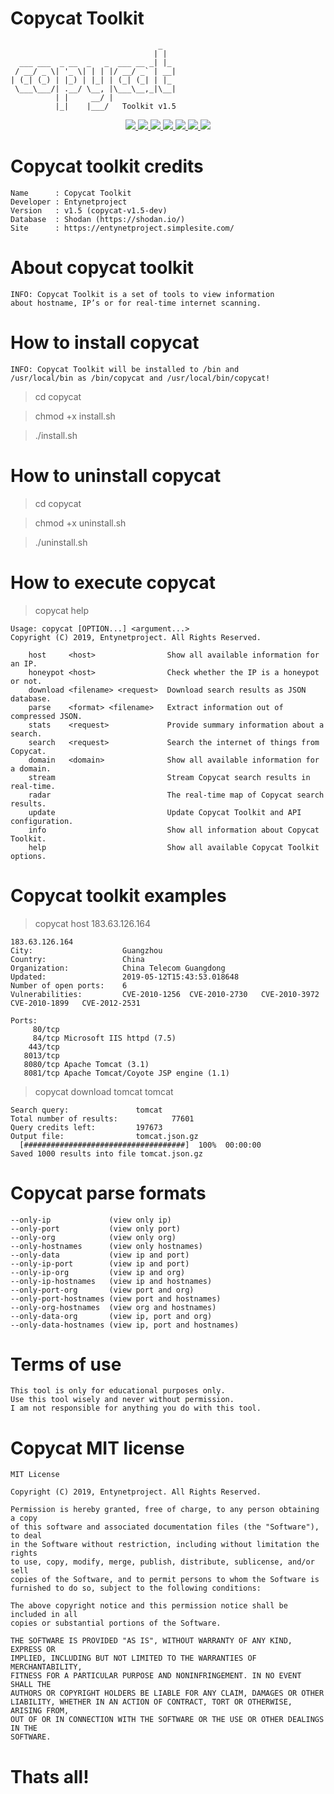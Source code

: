 # Copycat Toolkit
                                     _   
                                    | |  
      ___ ___  _ __  _   _  ___ __ _| |_ 
     / __/ _ \| '_ \| | | |/ __/ _` | __|
    | (_| (_) | |_) | |_| | (_| (_| | |_ 
     \___\___/| .__/ \__, |\___\__,_|\__|
              | |     __/ |              
              |_|    |___/   Toolkit v1.5           

<p align="center">
  <a href="http://entynetproject.simplesite.com/">
    <img src="https://img.shields.io/badge/entynetproject-Ivan%20Nikolsky-blue.svg">
  </a>
  <a href="https://github.com/entynetproject/copycat/releases">
    <img src="https://img.shields.io/github/release/entynetproject/copycat.svg">
  </a>
  <a href="https://ru.m.wikipedia.org/wiki/Python">
    <img src="https://img.shields.io/badge/language-python-blue.svg">
 </a>
  <a href="https://shodan.io/">
      <img src="https://img.shields.io/badge/database-shodan-red.svg?maxAge=2592000">
 </a>
  <a href="https://github.com/entynetproject/copycat/issues?q=is%3Aissue+is%3Aclosed">
      <img src="https://img.shields.io/github/issues/entynetproject/copycat.svg">
  </a>
  <a href="https://github.com/entynetproject/copycat/wiki">
      <img src="https://img.shields.io/badge/wiki%20-copycat-lightgrey.svg">
 </a>
  <a href="https://mobile.twitter.com/copycat_toolkit">
    <img src="https://img.shields.io/badge/twitter-copycat-blue.svg">
 </a>
</p>

# Copycat toolkit credits
   
    Name      : Copycat Toolkit 
    Developer : Entynetproject
    Version   : v1.5 (copycat-v1.5-dev)
    Database  : Shodan (https://shodan.io/)
    Site      : https://entynetproject.simplesite.com/

# About copycat toolkit

    INFO: Copycat Toolkit is a set of tools to view information 
    about hostname, IP’s or for real-time internet scanning.
    
# How to install copycat

    INFO: Copycat Toolkit will be installed to /bin and
    /usr/local/bin as /bin/copycat and /usr/local/bin/copycat!
    
> cd copycat

> chmod +x install.sh

> ./install.sh

# How to uninstall copycat

> cd copycat

> chmod +x uninstall.sh

> ./uninstall.sh

# How to execute copycat

> copycat help

    Usage: copycat [OPTION...] <argument...>
    Copyright (C) 2019, Entynetproject. All Rights Reserved.
 
        host     <host>                Show all available information for an IP.
        honeypot <host>                Check whether the IP is a honeypot or not.
        download <filename> <request>  Download search results as JSON database.
        parse    <format> <filename>   Extract information out of compressed JSON.
        stats    <request>             Provide summary information about a search.               
        search   <request>             Search the internet of things from Copycat.
        domain   <domain>              Show all available information for a domain.
        stream                         Stream Copycat search results in real-time.
        radar                          The real-time map of Copycat search results.
        update                         Update Copycat Toolkit and API configuration.
        info                           Show all information about Copycat Toolkit.
        help                           Show all available Copycat Toolkit options.
 
 # Copycat toolkit examples
 
> copycat host 183.63.126.164
 
    183.63.126.164
    City:                    Guangzhou
    Country:                 China
    Organization:            China Telecom Guangdong
    Updated:                 2019-05-12T15:43:53.018648
    Number of open ports:    6
    Vulnerabilities:         CVE-2010-1256	CVE-2010-2730	CVE-2010-3972	CVE-2010-1899	CVE-2012-2531	

    Ports:
         80/tcp  
         84/tcp Microsoft IIS httpd (7.5)
        443/tcp  
       8013/tcp  
       8080/tcp Apache Tomcat (3.1)
       8081/tcp Apache Tomcat/Coyote JSP engine (1.1)
       
> copycat download tomcat tomcat

    Search query:			    tomcat
    Total number of results:            77601
    Query credits left:		    197673
    Output file:			    tomcat.json.gz
      [####################################]  100%  00:00:00
    Saved 1000 results into file tomcat.json.gz
    
# Copycat parse formats

    --only-ip             (view only ip)       
    --only-port           (view only port)
    --only-org            (view only org)
    --only-hostnames      (view only hostnames)
    --only-data           (view ip and port)
    --only-ip-port        (view ip and port)
    --only-ip-org         (view ip and org)
    --only-ip-hostnames   (view ip and hostnames)
    --only-port-org       (view port and org)
    --only-port-hostnames (view port and hostnames)
    --only-org-hostnames  (view org and hostnames)
    --only-data-org       (view ip, port and org)
    --only-data-hostnames (view ip, port and hostnames)

# Terms of use

    This tool is only for educational purposes only.
    Use this tool wisely and never without permission.
    I am not responsible for anything you do with this tool.

# Copycat MIT license

    MIT License

    Copyright (C) 2019, Entynetproject. All Rights Reserved.

    Permission is hereby granted, free of charge, to any person obtaining a copy
    of this software and associated documentation files (the "Software"), to deal
    in the Software without restriction, including without limitation the rights
    to use, copy, modify, merge, publish, distribute, sublicense, and/or sell
    copies of the Software, and to permit persons to whom the Software is
    furnished to do so, subject to the following conditions:

    The above copyright notice and this permission notice shall be included in all
    copies or substantial portions of the Software.

    THE SOFTWARE IS PROVIDED "AS IS", WITHOUT WARRANTY OF ANY KIND, EXPRESS OR
    IMPLIED, INCLUDING BUT NOT LIMITED TO THE WARRANTIES OF MERCHANTABILITY,
    FITNESS FOR A PARTICULAR PURPOSE AND NONINFRINGEMENT. IN NO EVENT SHALL THE
    AUTHORS OR COPYRIGHT HOLDERS BE LIABLE FOR ANY CLAIM, DAMAGES OR OTHER
    LIABILITY, WHETHER IN AN ACTION OF CONTRACT, TORT OR OTHERWISE, ARISING FROM,
    OUT OF OR IN CONNECTION WITH THE SOFTWARE OR THE USE OR OTHER DEALINGS IN THE
    SOFTWARE.

# Thats all!
 
